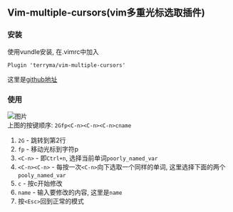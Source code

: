 ## Vim-multiple-cursors(vim多重光标选取插件)

### 安装
使用vundle安装, 在.vimrc中加入
```
Plugin 'terryma/vim-multiple-cursors'
```
这里是[github地址](https://github.com/terryma/vim-multiple-cursors)
### 使用

![图片](https://github.com/terryma/vim-multiple-cursors/raw/master/assets/example1.gif?raw=true)  
上图的按键顺序: `2Gfp<C-n><C-n><C-n>cname`
1. `2G` - 跳转到第2行
2. `fp` - 移动光标到字符p
3. `<C-n>` - 即`Ctrl+n`, 选择当前单词`poorly_named_var`
4. `<C-n><C-n>` - 每按一次`<C-n>`向下选取一个同样的单词, 这里选择下面的两个`pooly_named_var`
5. `c` - 按c开始修改
6. `name` - 输入要修改的内容, 这里是`name`
7. 按`<Esc>`回到正常的模式